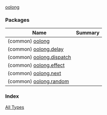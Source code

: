 [oolong](./index.md)

### Packages

| Name | Summary |
|---|---|
| (common) [oolong](oolong/index.md) |  |
| (common) [oolong.delay](oolong.delay/index.md) |  |
| (common) [oolong.dispatch](oolong.dispatch/index.md) |  |
| (common) [oolong.effect](oolong.effect/index.md) |  |
| (common) [oolong.next](oolong.next/index.md) |  |
| (common) [oolong.random](oolong.random/index.md) |  |

### Index

[All Types](alltypes/index.md)